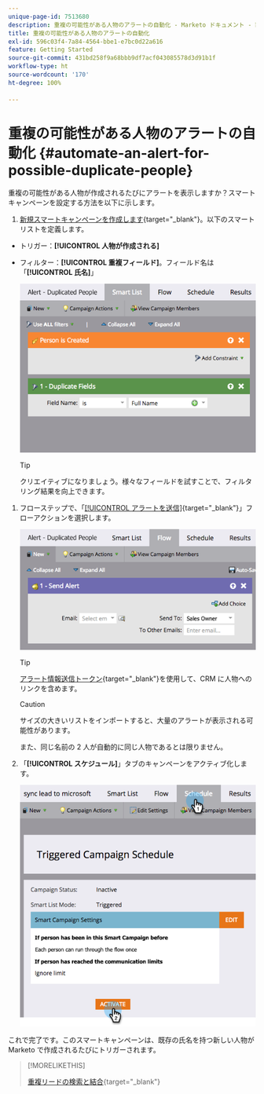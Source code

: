 ```yaml
---
unique-page-id: 7513680
description: 重複の可能性がある人物のアラートの自動化 - Marketo ドキュメント - 製品ドキュメント
title: 重複の可能性がある人物のアラートの自動化
exl-id: 596c03f4-7a84-4564-bbe1-e7bc0d22a616
feature: Getting Started
source-git-commit: 431bd258f9a68bbb9df7acf043085578d3d91b1f
workflow-type: ht
source-wordcount: '170'
ht-degree: 100%

---
```


# 重複の可能性がある人物のアラートの自動化 {#automate-an-alert-for-possible-duplicate-people}

重複の可能性がある人物が作成されるたびにアラートを表示しますか？スマートキャンペーンを設定する方法を以下に示します。

1. [新規スマートキャンペーンを作成します](/help/marketo/product-docs/core-marketo-concepts/smart-campaigns/creating-a-smart-campaign/create-a-new-smart-campaign.md){target="_blank"}。以下のスマートリストを定義します。

* トリガー：**[!UICONTROL 人物が作成される]**
* フィルター：**[!UICONTROL 重複フィールド]**。フィールド名は「**[!UICONTROL 氏名]**」

  ![](assets/automate-an-alert-1.png)

  >[!TIP]
  >
  >クリエイティブになりましょう。様々なフィールドを試すことで、フィルタリング結果を向上できます。

1. フローステップで、「[[!UICONTROL アラートを送信]](/help/marketo/product-docs/core-marketo-concepts/smart-campaigns/flow-actions/send-alert.md){target="_blank"}」フローアクションを選択します。

   ![](assets/automate-an-alert-2.png)

   >[!TIP]
   >
   >[アラート情報送信トークン](/help/marketo/product-docs/email-marketing/general/using-tokens/use-the-send-alert-info-token.md){target="_blank"}を使用して、CRM に人物へのリンクを含めます。

   >[!CAUTION]
   >
   >サイズの大きいリストをインポートすると、大量のアラートが表示される可能性があります。
   >
   >また、同じ名前の 2 人が自動的に同じ人物であるとは限りません。

1. 「**[!UICONTROL スケジュール]**」タブのキャンペーンをアクティブ化します。

   ![](assets/automate-an-alert-3.png)

これで完了です。このスマートキャンペーンは、既存の氏名を持つ新しい人物が Marketo で作成されるたびにトリガーされます。

>[!MORELIKETHIS]
>
>[重複リードの検索と結合](/help/marketo/product-docs/core-marketo-concepts/smart-lists-and-static-lists/managing-people-in-smart-lists/find-and-merge-duplicate-people.md){target="_blank"}
